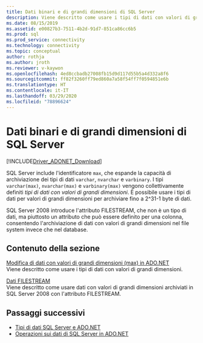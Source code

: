 ```yaml
---
title: Dati binari e di grandi dimensioni di SQL Server
description: Viene descritto come usare i tipi di dati con valori di grandi dimensioni in SQL Server.
ms.date: 08/15/2019
ms.assetid: e00827b3-7511-4b2d-91d7-851ca86cc6b5
ms.prod: sql
ms.prod_service: connectivity
ms.technology: connectivity
ms.topic: conceptual
author: rothja
ms.author: jroth
ms.reviewer: v-kaywon
ms.openlocfilehash: 4ed8ccbadb27008fb15d9d117d55b5a4d332a8f6
ms.sourcegitcommit: ff82f3260ff79ed860a7a58f54ff7f0594851e6b
ms.translationtype: HT
ms.contentlocale: it-IT
ms.lasthandoff: 03/29/2020
ms.locfileid: "78896624"
---
```

# <a name="sql-server-binary-and-large-value-data"></a>Dati binari e di grandi dimensioni di SQL Server

[!INCLUDE[Driver_ADONET_Download](../../../includes/driver_adonet_download.md)]

SQL Server include l'identificatore `max`, che espande la capacità di archiviazione dei tipi di dati `varchar`, `nvarchar` e `varbinary`. I tipi `varchar(max)`, `nvarchar(max)` e `varbinary(max)` vengono collettivamente definiti *tipi di dati con valori di grandi dimensioni*. È possibile usare i tipi di dati per valori di grandi dimensioni per archiviare fino a 2^31-1 byte di dati.  
  
SQL Server 2008 introduce l'attributo FILESTREAM, che non è un tipo di dati, ma piuttosto un attributo che può essere definito per una colonna, consentendo l'archiviazione di dati con valori di grandi dimensioni nel file system invece che nel database.  
  
## <a name="in-this-section"></a>Contenuto della sezione  
[Modifica di dati con valori di grandi dimensioni (max) in ADO.NET](modify-large-value-max-data.md)  
Viene descritto come usare i tipi di dati con valori di grandi dimensioni.  
  
[Dati FILESTREAM](filestream-data.md)  
Viene descritto come usare dati con valori di grandi dimensioni archiviati in SQL Server 2008 con l'attributo FILESTREAM.  
  
## <a name="next-steps"></a>Passaggi successivi
- [Tipi di dati SQL Server e ADO.NET](sql-server-data-types.md)
- [Operazioni sui dati di SQL Server in ADO.NET](sql-server-data-operations.md)
